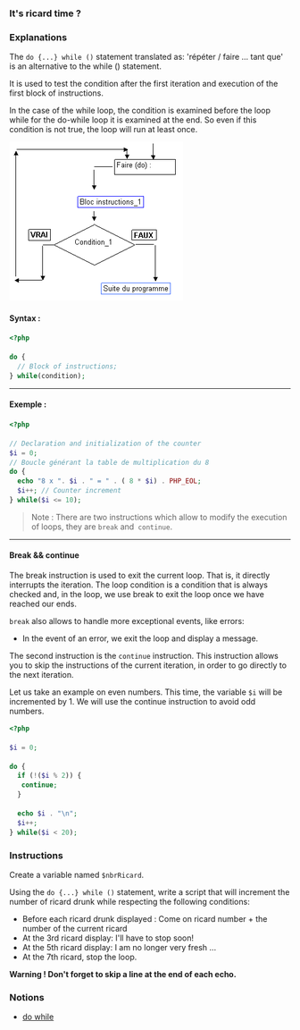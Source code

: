 ### It's ricard time ?

### Explanations

The `do {...} while ()` statement translated as: 'répéter / faire ... tant que' is an alternative to the while () statement.

It is used to test the condition after the first iteration and execution of the first block of instructions.

In the case of the while loop, the condition is examined before the loop while for the do-while loop it is examined at the end. So even if this condition is not true, the loop will run at least once.

![img.png](img.png)

#### Syntax :

```php
<?php

do {
  // Block of instructions;
} while(condition);
```

---

#### Exemple :

```php
<?php

// Declaration and initialization of the counter
$i = 0;
// Boucle générant la table de multiplication du 8
do {
  echo "8 x ". $i . " = " . ( 8 * $i) . PHP_EOL;
  $i++; // Counter increment
} while($i <= 10);
```

> Note : There are two instructions which allow to modify the execution of loops, they are `break` and` continue`.

---

#### Break && continue

The break instruction is used to exit the current loop. That is, it directly interrupts the iteration. The loop condition is a condition that is always checked and, in the loop, we use break to exit the loop once we have reached our ends.

`break` also allows to handle more exceptional events, like errors:

- In the event of an error, we exit the loop and display a message.

The second instruction is the `continue` instruction. This instruction allows you to skip the instructions of the current iteration, in order to go directly to the next iteration.

Let us take an example on even numbers. This time, the variable `$i` will be incremented by 1. We will use the continue instruction to avoid odd numbers.

```php
<?php

$i = 0;

do {
  if (!($i % 2)) {
   continue;
  }

  echo $i . "\n";
  $i++;
} while($i < 20);
```

### Instructions

Create a variable named `$nbrRicard`.

Using the `do {...} while ()` statement, write a script that will increment the number of ricard drunk while respecting the following conditions:

- Before each ricard drunk displayed : Come on ricard number + the number of the current ricard
- At the 3rd ricard display: I'll have to stop soon!
- At the 5th ricard display: I am no longer very fresh ...
- At the 7th ricard, stop the loop.

**Warning ! Don't forget to skip a line at the end of each echo.**

### Notions

- [do while](https://www.php.net/manual/fr/control-structures.do.while.php)
